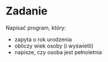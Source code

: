 # Zadanie

Napisać program, który:
- zapyta o rok urodzenia
- obliczy wiek osoby (i wyświetli)
- napisze, czy osoba jest pełnoletnia